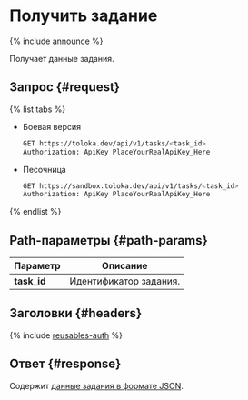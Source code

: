 # Получить задание

{% include [announce](../_includes/announce.md) %}

Получает данные задания.

## Запрос {#request}

{% list tabs %}

- Боевая версия

    ```bash
    GET https://toloka.dev/api/v1/tasks/<task_id>
    Authorization: ApiKey PlaceYourRealApiKey_Here
    ```

- Песочница

    ```bash
    GET https://sandbox.toloka.dev/api/v1/tasks/<task_id>
    Authorization: ApiKey PlaceYourRealApiKey_Here
    ```

{% endlist %}

## Path-параметры {#path-params}

Параметр | Описание
----- | -----
**task_id** | Идентификатор задания.

## Заголовки {#headers}

{% include [reusables-auth](../_includes/reusables/id-reusables/auth.md) %}

## Ответ {#response}

Содержит [данные задания в формате JSON](create-task.md#body).